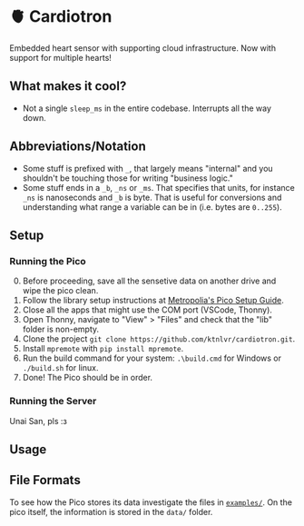 # :anatomical_heart: Cardiotron

Embedded heart sensor with supporting cloud infrastructure. Now with support for multiple hearts!

## What makes it cool?

- Not a single `sleep_ms` in the entire codebase. Interrupts all the way down.

## Abbreviations/Notation

- Some stuff is prefixed with `_`, that largely means "internal" and you shouldn't be touching those for writing "business logic."
- Some stuff ends in a `_b`, `_ns` or `_ms`. That specifies that units, for instance `_ns` is nanoseconds and `_b` is byte. That is useful for conversions and understanding what range a variable can be in (i.e. bytes are `0..255`).

## Setup 

### Running the Pico

0. Before proceeding, save all the sensetive data on another drive and wipe the pico clean.
1. Follow the library setup instructions at [Metropolia's Pico Setup Guide](https://gitlab.metropolia.fi/lansk/pico-test).
2. Close all the apps that might use the COM port (VSCode, Thonny).
3. Open Thonny, navigate to "View" > "Files" and check that the "lib" folder is non-empty.
4. Clone the project `git clone https://github.com/ktnlvr/cardiotron.git`.
5. Install `mpremote` with `pip install mpremote`.
6. Run the build command for your system: `.\build.cmd` for Windows or `./build.sh` for linux.
7. Done! The Pico should be in order.

### Running the Server

Unai San, pls :з

## Usage

## File Formats

To see how the Pico stores its data investigate the files in [`examples/`](examples/). On the pico itself, the information is stored in the `data/` folder.
